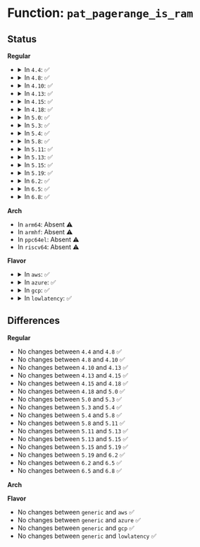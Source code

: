 # Function: <code>pat_pagerange_is_ram</code>

## Status
<b>Regular</b>
<ul>
<li>
<details>
<summary>In <code>4.4</code>: ✅</summary>

```c
int pat_pagerange_is_ram(resource_size_t start, resource_size_t end);
```

**Collision:** Unique Static

**Inline:** No

**Transformation:** False

**Instances:**

```
In arch/x86/mm/pat.c (ffffffff8106f9c0)
Location: arch/x86/mm/pat.c:382
Inline: False
Direct callers:
  - arch/x86/mm/pat.c:reserve_pfn_range
  - arch/x86/mm/pat.c:untrack_pfn
```
**Symbols:**

```
ffffffff8106f9c0-ffffffff8106fa54: pat_pagerange_is_ram (STB_LOCAL)
```
</details>
</li>
<li>
<details>
<summary>In <code>4.8</code>: ✅</summary>

```c
int pat_pagerange_is_ram(resource_size_t start, resource_size_t end);
```

**Collision:** Unique Static

**Inline:** No

**Transformation:** False

**Instances:**

```
In arch/x86/mm/pat.c (ffffffff8106f770)
Location: arch/x86/mm/pat.c:426
Inline: False
Direct callers:
  - arch/x86/mm/pat.c:untrack_pfn
  - arch/x86/mm/pat.c:reserve_pfn_range
```
**Symbols:**

```
ffffffff8106f770-ffffffff8106f804: pat_pagerange_is_ram (STB_LOCAL)
```
</details>
</li>
<li>
<details>
<summary>In <code>4.10</code>: ✅</summary>

```c
int pat_pagerange_is_ram(resource_size_t start, resource_size_t end);
```

**Collision:** Unique Static

**Inline:** No

**Transformation:** False

**Instances:**

```
In arch/x86/mm/pat.c (ffffffff810733a0)
Location: arch/x86/mm/pat.c:426
Inline: False
Direct callers:
  - arch/x86/mm/pat.c:untrack_pfn
  - arch/x86/mm/pat.c:reserve_pfn_range
```
**Symbols:**

```
ffffffff810733a0-ffffffff81073434: pat_pagerange_is_ram (STB_LOCAL)
```
</details>
</li>
<li>
<details>
<summary>In <code>4.13</code>: ✅</summary>

```c
int pat_pagerange_is_ram(resource_size_t start, resource_size_t end);
```

**Collision:** Unique Static

**Inline:** No

**Transformation:** False

**Instances:**

```
In arch/x86/mm/pat.c (ffffffff810729a0)
Location: arch/x86/mm/pat.c:423
Inline: False
Direct callers:
  - arch/x86/mm/pat.c:untrack_pfn
  - arch/x86/mm/pat.c:reserve_pfn_range
```
**Symbols:**

```
ffffffff810729a0-ffffffff81072a2e: pat_pagerange_is_ram (STB_LOCAL)
```
</details>
</li>
<li>
<details>
<summary>In <code>4.15</code>: ✅</summary>

```c
int pat_pagerange_is_ram(resource_size_t start, resource_size_t end);
```

**Collision:** Unique Static

**Inline:** No

**Transformation:** False

**Instances:**

```
In arch/x86/mm/pat.c (ffffffff81078300)
Location: arch/x86/mm/pat.c:423
Inline: False
Direct callers:
  - arch/x86/mm/pat.c:untrack_pfn
  - arch/x86/mm/pat.c:reserve_pfn_range
  - arch/x86/mm/pat.c:reserve_memtype
```
**Symbols:**

```
ffffffff81078300-ffffffff8107838e: pat_pagerange_is_ram (STB_LOCAL)
```
</details>
</li>
<li>
<details>
<summary>In <code>4.18</code>: ✅</summary>

```c
int pat_pagerange_is_ram(resource_size_t start, resource_size_t end);
```

**Collision:** Unique Static

**Inline:** No

**Transformation:** False

**Instances:**

```
In arch/x86/mm/pat.c (ffffffff8107ae30)
Location: arch/x86/mm/pat.c:423
Inline: False
Direct callers:
  - arch/x86/mm/pat.c:untrack_pfn
  - arch/x86/mm/pat.c:reserve_pfn_range
  - arch/x86/mm/pat.c:reserve_memtype
```
**Symbols:**

```
ffffffff8107ae30-ffffffff8107aebe: pat_pagerange_is_ram (STB_LOCAL)
```
</details>
</li>
<li>
<details>
<summary>In <code>5.0</code>: ✅</summary>

```c
int pat_pagerange_is_ram(resource_size_t start, resource_size_t end);
```

**Collision:** Unique Static

**Inline:** No

**Transformation:** False

**Instances:**

```
In arch/x86/mm/pat.c (ffffffff81081770)
Location: arch/x86/mm/pat.c:423
Inline: False
Direct callers:
  - arch/x86/mm/pat.c:untrack_pfn
  - arch/x86/mm/pat.c:reserve_pfn_range
  - arch/x86/mm/pat.c:reserve_memtype
```
**Symbols:**

```
ffffffff81081770-ffffffff810817fe: pat_pagerange_is_ram (STB_LOCAL)
```
</details>
</li>
<li>
<details>
<summary>In <code>5.3</code>: ✅</summary>

```c
int pat_pagerange_is_ram(resource_size_t start, resource_size_t end);
```

**Collision:** Unique Static

**Inline:** No

**Transformation:** False

**Instances:**

```
In arch/x86/mm/pat.c (ffffffff81085400)
Location: arch/x86/mm/pat.c:424
Inline: False
Direct callers:
  - arch/x86/mm/pat.c:untrack_pfn
  - arch/x86/mm/pat.c:reserve_pfn_range
  - arch/x86/mm/pat.c:reserve_memtype
```
**Symbols:**

```
ffffffff81085400-ffffffff81085490: pat_pagerange_is_ram (STB_LOCAL)
```
</details>
</li>
<li>
<details>
<summary>In <code>5.4</code>: ✅</summary>

```c
int pat_pagerange_is_ram(resource_size_t start, resource_size_t end);
```

**Collision:** Unique Static

**Inline:** No

**Transformation:** False

**Instances:**

```
In arch/x86/mm/pat.c (ffffffff810860f0)
Location: arch/x86/mm/pat.c:424
Inline: False
Direct callers:
  - arch/x86/mm/pat.c:untrack_pfn
  - arch/x86/mm/pat.c:reserve_pfn_range
  - arch/x86/mm/pat.c:reserve_memtype
```
**Symbols:**

```
ffffffff810860f0-ffffffff81086180: pat_pagerange_is_ram (STB_LOCAL)
```
</details>
</li>
<li>
<details>
<summary>In <code>5.8</code>: ✅</summary>

```c
int pat_pagerange_is_ram(resource_size_t start, resource_size_t end);
```

**Collision:** Unique Static

**Inline:** No

**Transformation:** False

**Instances:**

```
In arch/x86/mm/pat/memtype.c (ffffffff8108f7a0)
Location: arch/x86/mm/pat/memtype.c:456
Inline: False
Direct callers:
  - arch/x86/mm/pat/memtype.c:untrack_pfn
  - arch/x86/mm/pat/memtype.c:reserve_pfn_range
  - arch/x86/mm/pat/memtype.c:lookup_memtype
  - arch/x86/mm/pat/memtype.c:memtype_reserve
```
**Symbols:**

```
ffffffff8108f7a0-ffffffff8108f830: pat_pagerange_is_ram (STB_LOCAL)
```
</details>
</li>
<li>
<details>
<summary>In <code>5.11</code>: ✅</summary>

```c
int pat_pagerange_is_ram(resource_size_t start, resource_size_t end);
```

**Collision:** Unique Static

**Inline:** No

**Transformation:** False

**Instances:**

```
In arch/x86/mm/pat/memtype.c (ffffffff8108f4a0)
Location: arch/x86/mm/pat/memtype.c:456
Inline: False
Direct callers:
  - arch/x86/mm/pat/memtype.c:untrack_pfn
  - arch/x86/mm/pat/memtype.c:reserve_pfn_range
  - arch/x86/mm/pat/memtype.c:lookup_memtype
  - arch/x86/mm/pat/memtype.c:memtype_reserve
```
**Symbols:**

```
ffffffff8108f4a0-ffffffff8108f530: pat_pagerange_is_ram (STB_LOCAL)
```
</details>
</li>
<li>
<details>
<summary>In <code>5.13</code>: ✅</summary>

```c
int pat_pagerange_is_ram(resource_size_t start, resource_size_t end);
```

**Collision:** Unique Static

**Inline:** No

**Transformation:** False

**Instances:**

```
In arch/x86/mm/pat/memtype.c (ffffffff81090030)
Location: arch/x86/mm/pat/memtype.c:456
Inline: False
Direct callers:
  - arch/x86/mm/pat/memtype.c:untrack_pfn
  - arch/x86/mm/pat/memtype.c:reserve_pfn_range
  - arch/x86/mm/pat/memtype.c:lookup_memtype
  - arch/x86/mm/pat/memtype.c:memtype_reserve
```
**Symbols:**

```
ffffffff81090030-ffffffff810900bc: pat_pagerange_is_ram (STB_LOCAL)
```
</details>
</li>
<li>
<details>
<summary>In <code>5.15</code>: ✅</summary>

```c
int pat_pagerange_is_ram(resource_size_t start, resource_size_t end);
```

**Collision:** Unique Static

**Inline:** No

**Transformation:** False

**Instances:**

```
In arch/x86/mm/pat/memtype.c (ffffffff8109fa90)
Location: arch/x86/mm/pat/memtype.c:456
Inline: False
Direct callers:
  - arch/x86/mm/pat/memtype.c:untrack_pfn
  - arch/x86/mm/pat/memtype.c:reserve_pfn_range
  - arch/x86/mm/pat/memtype.c:lookup_memtype
  - arch/x86/mm/pat/memtype.c:memtype_reserve
```
**Symbols:**

```
ffffffff8109fa90-ffffffff8109fb1c: pat_pagerange_is_ram (STB_LOCAL)
```
</details>
</li>
<li>
<details>
<summary>In <code>5.19</code>: ✅</summary>

```c
int pat_pagerange_is_ram(resource_size_t start, resource_size_t end);
```

**Collision:** Unique Static

**Inline:** No

**Transformation:** False

**Instances:**

```
In arch/x86/mm/pat/memtype.c (ffffffff810b38e0)
Location: arch/x86/mm/pat/memtype.c:464
Inline: False
Direct callers:
  - arch/x86/mm/pat/memtype.c:untrack_pfn
  - arch/x86/mm/pat/memtype.c:reserve_pfn_range
  - arch/x86/mm/pat/memtype.c:lookup_memtype
  - arch/x86/mm/pat/memtype.c:memtype_free
  - arch/x86/mm/pat/memtype.c:memtype_reserve
```
**Symbols:**

```
ffffffff810b38e0-ffffffff810b3976: pat_pagerange_is_ram (STB_LOCAL)
```
</details>
</li>
<li>
<details>
<summary>In <code>6.2</code>: ✅</summary>

```c
int pat_pagerange_is_ram(resource_size_t start, resource_size_t end);
```

**Collision:** Unique Static

**Inline:** No

**Transformation:** False

**Instances:**

```
In arch/x86/mm/pat/memtype.c (ffffffff810ce510)
Location: arch/x86/mm/pat/memtype.c:417
Inline: False
Direct callers:
  - arch/x86/mm/pat/memtype.c:untrack_pfn
  - arch/x86/mm/pat/memtype.c:reserve_pfn_range
  - arch/x86/mm/pat/memtype.c:lookup_memtype
  - arch/x86/mm/pat/memtype.c:memtype_free
  - arch/x86/mm/pat/memtype.c:memtype_reserve
```
**Symbols:**

```
ffffffff810ce510-ffffffff810ce5a6: pat_pagerange_is_ram (STB_LOCAL)
```
</details>
</li>
<li>
<details>
<summary>In <code>6.5</code>: ✅</summary>

```c
int pat_pagerange_is_ram(resource_size_t start, resource_size_t end);
```

**Collision:** Unique Static

**Inline:** No

**Transformation:** False

**Instances:**

```
In arch/x86/mm/pat/memtype.c (ffffffff810d1ad0)
Location: arch/x86/mm/pat/memtype.c:417
Inline: False
Direct callers:
  - arch/x86/mm/pat/memtype.c:untrack_pfn
  - arch/x86/mm/pat/memtype.c:reserve_pfn_range
  - arch/x86/mm/pat/memtype.c:lookup_memtype
  - arch/x86/mm/pat/memtype.c:memtype_free
  - arch/x86/mm/pat/memtype.c:memtype_reserve
```
**Symbols:**

```
ffffffff810d1ad0-ffffffff810d1b66: pat_pagerange_is_ram (STB_LOCAL)
```
</details>
</li>
<li>
<details>
<summary>In <code>6.8</code>: ✅</summary>

```c
int pat_pagerange_is_ram(resource_size_t start, resource_size_t end);
```

**Collision:** Unique Static

**Inline:** No

**Transformation:** False

**Instances:**

```
In arch/x86/mm/pat/memtype.c (ffffffff810da200)
Location: arch/x86/mm/pat/memtype.c:417
Inline: False
Direct callers:
  - arch/x86/mm/pat/memtype.c:untrack_pfn
  - arch/x86/mm/pat/memtype.c:reserve_pfn_range
  - arch/x86/mm/pat/memtype.c:lookup_memtype
  - arch/x86/mm/pat/memtype.c:memtype_free
  - arch/x86/mm/pat/memtype.c:memtype_reserve
```
**Symbols:**

```
ffffffff810da200-ffffffff810da296: pat_pagerange_is_ram (STB_LOCAL)
```
</details>
</li>
</ul>
<b>Arch</b>
<ul>
<li>
In <code>arm64</code>: Absent ⚠️
</li>
<li>
In <code>armhf</code>: Absent ⚠️
</li>
<li>
In <code>ppc64el</code>: Absent ⚠️
</li>
<li>
In <code>riscv64</code>: Absent ⚠️
</li>
</ul>
<b>Flavor</b>
<ul>
<li>
<details>
<summary>In <code>aws</code>: ✅</summary>

```c
int pat_pagerange_is_ram(resource_size_t start, resource_size_t end);
```

**Collision:** Unique Static

**Inline:** No

**Transformation:** False

**Instances:**

```
In arch/x86/mm/pat.c (ffffffff810850f0)
Location: arch/x86/mm/pat.c:424
Inline: False
Direct callers:
  - arch/x86/mm/pat.c:untrack_pfn
  - arch/x86/mm/pat.c:reserve_pfn_range
  - arch/x86/mm/pat.c:reserve_memtype
```
**Symbols:**

```
ffffffff810850f0-ffffffff81085180: pat_pagerange_is_ram (STB_LOCAL)
```
</details>
</li>
<li>
<details>
<summary>In <code>azure</code>: ✅</summary>

```c
int pat_pagerange_is_ram(resource_size_t start, resource_size_t end);
```

**Collision:** Unique Static

**Inline:** No

**Transformation:** False

**Instances:**

```
In arch/x86/mm/pat.c (ffffffff81073dc0)
Location: arch/x86/mm/pat.c:424
Inline: False
Direct callers:
  - arch/x86/mm/pat.c:untrack_pfn
  - arch/x86/mm/pat.c:reserve_pfn_range
  - arch/x86/mm/pat.c:reserve_memtype
```
**Symbols:**

```
ffffffff81073dc0-ffffffff81073e50: pat_pagerange_is_ram (STB_LOCAL)
```
</details>
</li>
<li>
<details>
<summary>In <code>gcp</code>: ✅</summary>

```c
int pat_pagerange_is_ram(resource_size_t start, resource_size_t end);
```

**Collision:** Unique Static

**Inline:** No

**Transformation:** False

**Instances:**

```
In arch/x86/mm/pat.c (ffffffff810850a0)
Location: arch/x86/mm/pat.c:424
Inline: False
Direct callers:
  - arch/x86/mm/pat.c:untrack_pfn
  - arch/x86/mm/pat.c:reserve_pfn_range
  - arch/x86/mm/pat.c:reserve_memtype
```
**Symbols:**

```
ffffffff810850a0-ffffffff81085130: pat_pagerange_is_ram (STB_LOCAL)
```
</details>
</li>
<li>
<details>
<summary>In <code>lowlatency</code>: ✅</summary>

```c
int pat_pagerange_is_ram(resource_size_t start, resource_size_t end);
```

**Collision:** Unique Static

**Inline:** No

**Transformation:** False

**Instances:**

```
In arch/x86/mm/pat.c (ffffffff810871f0)
Location: arch/x86/mm/pat.c:424
Inline: False
Direct callers:
  - arch/x86/mm/pat.c:untrack_pfn
  - arch/x86/mm/pat.c:reserve_pfn_range
  - arch/x86/mm/pat.c:reserve_memtype
```
**Symbols:**

```
ffffffff810871f0-ffffffff81087280: pat_pagerange_is_ram (STB_LOCAL)
```
</details>
</li>
</ul>

## Differences
<b>Regular</b>
<ul>
<li>
No changes between <code>4.4</code> and <code>4.8</code> ✅
</li>
<li>
No changes between <code>4.8</code> and <code>4.10</code> ✅
</li>
<li>
No changes between <code>4.10</code> and <code>4.13</code> ✅
</li>
<li>
No changes between <code>4.13</code> and <code>4.15</code> ✅
</li>
<li>
No changes between <code>4.15</code> and <code>4.18</code> ✅
</li>
<li>
No changes between <code>4.18</code> and <code>5.0</code> ✅
</li>
<li>
No changes between <code>5.0</code> and <code>5.3</code> ✅
</li>
<li>
No changes between <code>5.3</code> and <code>5.4</code> ✅
</li>
<li>
No changes between <code>5.4</code> and <code>5.8</code> ✅
</li>
<li>
No changes between <code>5.8</code> and <code>5.11</code> ✅
</li>
<li>
No changes between <code>5.11</code> and <code>5.13</code> ✅
</li>
<li>
No changes between <code>5.13</code> and <code>5.15</code> ✅
</li>
<li>
No changes between <code>5.15</code> and <code>5.19</code> ✅
</li>
<li>
No changes between <code>5.19</code> and <code>6.2</code> ✅
</li>
<li>
No changes between <code>6.2</code> and <code>6.5</code> ✅
</li>
<li>
No changes between <code>6.5</code> and <code>6.8</code> ✅
</li>
</ul>
<b>Arch</b>
<ul>
</ul>
<b>Flavor</b>
<ul>
<li>
No changes between <code>generic</code> and <code>aws</code> ✅
</li>
<li>
No changes between <code>generic</code> and <code>azure</code> ✅
</li>
<li>
No changes between <code>generic</code> and <code>gcp</code> ✅
</li>
<li>
No changes between <code>generic</code> and <code>lowlatency</code> ✅
</li>
</ul>
